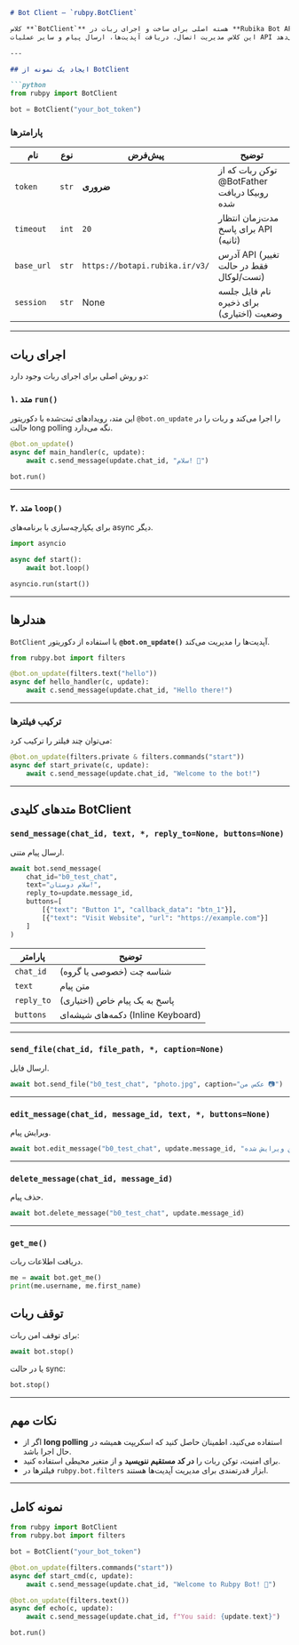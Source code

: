 ````markdown
# Bot Client – `rubpy.BotClient`

کلاس **`BotClient`** هسته اصلی برای ساخت و اجرای ربات در **Rubika Bot API** است.  
این کلاس مدیریت اتصال، دریافت آپدیت‌ها، ارسال پیام و سایر عملیات API را انجام می‌دهد.

---

## ایجاد یک نمونه از BotClient

```python
from rubpy import BotClient

bot = BotClient("your_bot_token")
````

### پارامترها

| نام        | نوع   | پیش‌فرض                            | توضیح                                        |
| ---------- | ----- | ---------------------------------- | -------------------------------------------- |
| `token`    | `str` | **ضروری**                          | توکن ربات که از @BotFather روبیکا دریافت شده |
| `timeout`  | `int` | `20`                               | مدت‌زمان انتظار برای پاسخ API (ثانیه)        |
| `base_url` | `str` | `https://botapi.rubika.ir/v3/` | آدرس API (تغییر فقط در حالت تست/لوکال)       |
| `session`  | `str` | None                               | نام فایل جلسه برای ذخیره وضعیت (اختیاری)     |

---

## اجرای ربات

دو روش اصلی برای اجرای ربات وجود دارد:

### ۱. متد `run()`

این متد، رویدادهای ثبت‌شده با دکوریتور `@bot.on_update` را اجرا می‌کند و ربات را در حالت long polling نگه می‌دارد.

```python
@bot.on_update()
async def main_handler(c, update):
    await c.send_message(update.chat_id, "سلام! 👋")

bot.run()
```

---

### ۲. متد `loop()`

برای یکپارچه‌سازی با برنامه‌های async دیگر.

```python
import asyncio

async def start():
    await bot.loop()

asyncio.run(start())
```

---

## هندلرها

`BotClient` با استفاده از دکوریتور **`@bot.on_update()`** آپدیت‌ها را مدیریت می‌کند.

```python
from rubpy.bot import filters

@bot.on_update(filters.text("hello"))
async def hello_handler(c, update):
    await c.send_message(update.chat_id, "Hello there!")
```

---

### ترکیب فیلترها

می‌توان چند فیلتر را ترکیب کرد:

```python
@bot.on_update(filters.private & filters.commands("start"))
async def start_private(c, update):
    await c.send_message(update.chat_id, "Welcome to the bot!")
```

---

## متدهای کلیدی BotClient

### `send_message(chat_id, text, *, reply_to=None, buttons=None)`

ارسال پیام متنی.

```python
await bot.send_message(
    chat_id="b0_test_chat",
    text="سلام دوستان!",
    reply_to=update.message_id,
    buttons=[
        [{"text": "Button 1", "callback_data": "btn_1"}],
        [{"text": "Visit Website", "url": "https://example.com"}]
    ]
)
```

| پارامتر    | توضیح                              |
| ---------- | ---------------------------------- |
| `chat_id`  | شناسه چت (خصوصی یا گروه)           |
| `text`     | متن پیام                           |
| `reply_to` | پاسخ به یک پیام خاص (اختیاری)      |
| `buttons`  | دکمه‌های شیشه‌ای (Inline Keyboard) |

---

### `send_file(chat_id, file_path, *, caption=None)`

ارسال فایل.

```python
await bot.send_file("b0_test_chat", "photo.jpg", caption="عکس من 📷")
```

---

### `edit_message(chat_id, message_id, text, *, buttons=None)`

ویرایش پیام.

```python
await bot.edit_message("b0_test_chat", update.message_id, "متن ویرایش شده ✅")
```

---

### `delete_message(chat_id, message_id)`

حذف پیام.

```python
await bot.delete_message("b0_test_chat", update.message_id)
```

---

### `get_me()`

دریافت اطلاعات ربات.

```python
me = await bot.get_me()
print(me.username, me.first_name)
```


## توقف ربات

برای توقف امن ربات:

```python
await bot.stop()
```

یا در حالت sync:

```python
bot.stop()
```

---

## نکات مهم

* اگر از **long polling** استفاده می‌کنید، اطمینان حاصل کنید که اسکریپت همیشه در حال اجرا باشد.
* برای امنیت، توکن ربات را **در کد مستقیم ننویسید** و از متغیر محیطی استفاده کنید.
* فیلترها در `rubpy.bot.filters` ابزار قدرتمندی برای مدیریت آپدیت‌ها هستند.

---

## نمونه کامل

```python
from rubpy import BotClient
from rubpy.bot import filters

bot = BotClient("your_bot_token")

@bot.on_update(filters.commands("start"))
async def start_cmd(c, update):
    await c.send_message(update.chat_id, "Welcome to Rubpy Bot! 🚀")

@bot.on_update(filters.text())
async def echo(c, update):
    await c.send_message(update.chat_id, f"You said: {update.text}")

bot.run()
```
